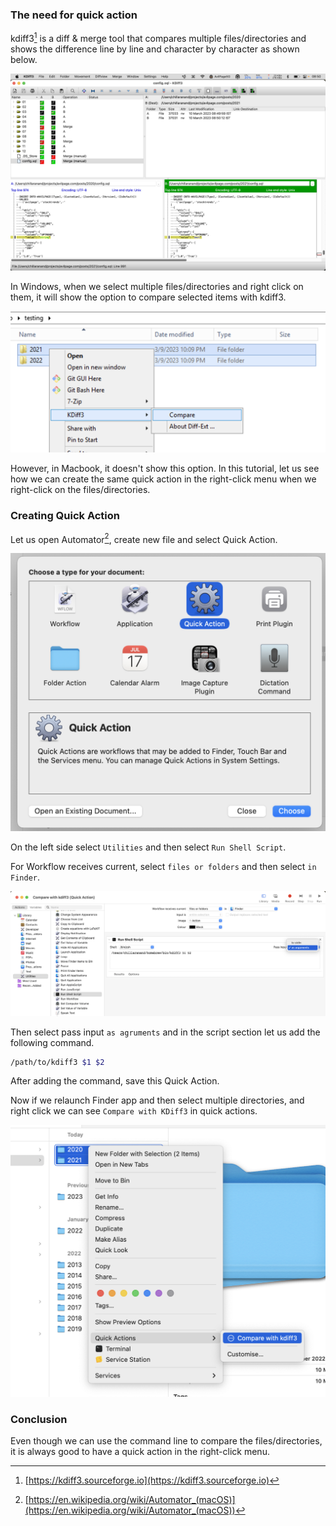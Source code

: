 <!--
.. title: Automator Quick Action for KDiff3 in Finder
.. slug: custom-action-mac-finder
.. date: 2023-03-10 08:24:11 UTC+05:30
.. tags: macbook, automation
.. category: 
.. link: 
.. description: 
.. type: text
-->

### The need for quick action

kdiff3[^kdiff3] is a diff & merge tool that compares multiple files/directories and shows the difference line by line and character by character as shown below.

<img src="/images/mac-finder-kdiff3.png" alt="mac-finder-kdiff3" />

In Windows, when we select multiple files/directories and right click on them, it will show the option to compare selected items with kdiff3.

<img src="/images/mac-finder-kdiff3-windows.png" alt="mac-finder-kdiff3-windows" />

However, in Macbook, it doesn't show this option. In this tutorial, let us see how we can create the same quick action in the right-click menu when we right-click on the files/directories.


### Creating Quick Action

Let us open Automator[^automator], create new file and select Quick Action.

<img src="/images/mac-finder-quick-action.png" alt="mac-finder-automator" />


On the left side select `Utilities` and then select `Run Shell Script`. 

For Workflow receives current, select `files or folders` and then select `in Finder`. 

<img src="/images/mac-finder-quick-action2.png" alt="mac-finder-quick-action" />


Then select pass input `as agruments` and in the script section let us add the following command.

```bash
/path/to/kdiff3 $1 $2
```

After adding the command, save this Quick Action. 

Now if we relaunch Finder app and then select multiple directories, and right click we can see `Compare with KDiff3` in quick actions.

<img src="/images/mac-finder-kdiff3-quick-action.png" alt="mac-finder-kdiff3" />


### Conclusion

Even though we can use the command line to compare the files/directories, it is always good to have a quick action in the right-click menu. 

[^kdiff3]: [https://kdiff3.sourceforge.io](https://kdiff3.sourceforge.io)

[^automator]: [https://en.wikipedia.org/wiki/Automator_(macOS)](https://en.wikipedia.org/wiki/Automator_(macOS))
